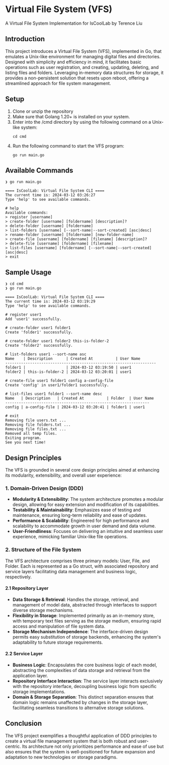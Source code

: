 # Virtual File System (VFS) 
A Virtual File System Implementation for IsCoolLab by Terence Liu 

## Introduction

This project introduces a Virtual File System (VFS), implemented in Go, that emulates a Unix-like environment for managing digital files and directories. Designed with simplicity and efficiency in mind, it facilitates basic operations such as user registration, and creating, updating, deleting, and listing files and folders. Leveraging in-memory data structures for storage, it provides a non-persistent solution that resets upon reboot, offering a streamlined approach for file system management.

## Setup

1) Clone or unzip the repository
2) Make sure that Golang 1.20+ is installed on your system.
3) Enter into the /cmd directory by using the following command on a Unix-like system:
    ```
    cd cmd
    ```
4) Run the following command to start the VFS program: 
    ```
    go run main.go
    ```

## Available Commands
```
❯ go run main.go

==== IsCoolLab: Virtual File System CLI ====
The current time is: 2024-03-12 03:26:27
Type 'help' to see available commands.

# help
Available commands:
> register [username]
> create-folder [username] [foldername] [description]?
> delete-folder [username] [foldername]
> list-folders [username] [--sort-name|--sort-created] [asc|desc]
> rename-folder [username] [foldername] [new-folder-name]
> create-file [username] [foldername] [filename] [description]?
> delete-file [username] [foldername] [filename]
> list-files [username] [foldername] [--sort-name|--sort-created] [asc|desc]
> exit
```
      

## Sample Usage

```
❯ cd cmd
❯ go run main.go
    
==== IsCoolLab: Virtual File System CLI ====
The current time is: 2024-03-12 03:19:29
Type 'help' to see available commands.

# register user1
Add 'user1' successfully.

# create-folder user1 folder1
Create 'folder1' successfully.

# create-folder user1 folder2 this-is-folder-2
Create 'folder2' successfully.

# list-folders user1 --sort-name asc
Name    | Description      | Created At          | User Name
-------------------------------------------------------------------
folder1 |                  | 2024-03-12 03:19:50 | user1
folder2 | this-is-folder-2 | 2024-03-12 03:20:01 | user1

# create-file user1 folder1 config a-config-file
Create 'config' in user1/folder1 successfully.

# list-files user1 folder1 --sort-name desc
Name   | Description   | Created At          | Folder  | User Name
----------------------------------------------------------------
config | a-config-file | 2024-03-12 03:20:41 | folder1 | user1

# exit
Removing file users.txt ...
Removing file folders.txt ...
Removing file files.txt ...
Removed all temp files.
Exiting program.
See you next time!

```

## Design Principles

The VFS is grounded in several core design principles aimed at enhancing its modularity, extensibility, and overall user experience:

### 1. Domain-Driven Design (DDD)

- **Modularity & Extensibility**: The system architecture promotes a modular design, allowing for easy extension and modification of its capabilities.
- **Testability & Maintainability**: Emphasizes ease of testing and maintenance, ensuring long-term reliability and ease of updates.
- **Performance & Scalability**: Engineered for high performance and scalability to accommodate growth in user demand and data volume.
- **User-Friendliness**: Focuses on delivering an intuitive and seamless user experience, mimicking familiar Unix-like file operations.

### 2. Structure of the File System

The VFS architecture comprises three primary models: User, File, and Folder. Each is represented as a Go struct, with associated repository and service layers facilitating data management and business logic, respectively.

#### 2.1 Repository Layer

- **Data Storage & Retrieval**: Handles the storage, retrieval, and management of model data, abstracted through interfaces to support diverse storage mechanisms.
- **Flexibility in Storage**: Implemented primarily as an in-memory store, with temporary text files serving as the storage medium, ensuring rapid access and manipulation of file system data.
- **Storage Mechanism Independence**: The interface-driven design permits easy substitution of storage backends, enhancing the system's adaptability to future storage requirements.

#### 2.2 Service Layer

- **Business Logic**: Encapsulates the core business logic of each model, abstracting the complexities of data storage and retrieval from the application layer.
- **Repository Interface Interaction**: The service layer interacts exclusively with the repository interface, decoupling business logic from specific storage implementations.
- **Domain & Storage Separation**: This distinct separation ensures that domain logic remains unaffected by changes in the storage layer, facilitating seamless transitions to alternative storage solutions.

## Conclusion

The VFS project exemplifies a thoughtful application of DDD principles to create a virtual file management system that is both robust and user-centric. Its architecture not only prioritizes performance and ease of use but also ensures that the system is well-positioned for future expansion and adaptation to new technologies or storage paradigms.




    